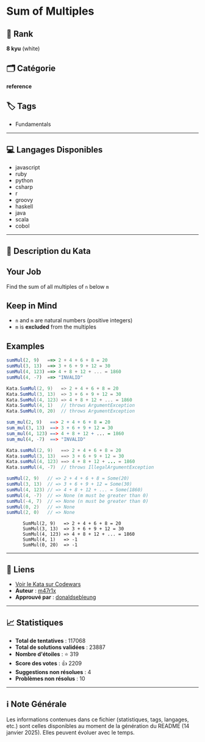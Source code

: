 # Sum of Multiples

## 🏅 Rank
**8 kyu** (white)

## 🗂️ Catégorie
**reference**

## 🏷️ Tags
- Fundamentals

---

## 💻 Langages Disponibles
- javascript
- ruby
- python
- csharp
- r
- groovy
- haskell
- java
- scala
- cobol

---

## 📜 Description du Kata

## Your Job

  Find the sum of all multiples of `n` below `m` 
  
  
## Keep in Mind

  * `n` and `m` are natural numbers (positive integers)
  * `m` is **excluded** from the multiples
  
  
## Examples

```javascript
sumMul(2, 9)   ==> 2 + 4 + 6 + 8 = 20
sumMul(3, 13)  ==> 3 + 6 + 9 + 12 = 30
sumMul(4, 123) ==> 4 + 8 + 12 + ... = 1860
sumMul(4, -7)  ==> "INVALID"
```
```csharp
Kata.SumMul(2, 9)   => 2 + 4 + 6 + 8 = 20
Kata.SumMul(3, 13)  => 3 + 6 + 9 + 12 = 30
Kata.SumMul(4, 123) => 4 + 8 + 12 + ... = 1860
Kata.SumMul(4, 1)   // throws ArgumentException
Kata.SumMul(0, 20)  // throws ArgumentException
```
```r
sum_mul(2, 9)   ==> 2 + 4 + 6 + 8 = 20
sum_mul(3, 13)  ==> 3 + 6 + 9 + 12 = 30
sum_mul(4, 123) ==> 4 + 8 + 12 + ... = 1860
sum_mul(4, -7)  ==> "INVALID"
```
```java
Kata.sumMul(2, 9)   ==> 2 + 4 + 6 + 8 = 20
Kata.sumMul(3, 13)  ==> 3 + 6 + 9 + 12 = 30
Kata.sumMul(4, 123) ==> 4 + 8 + 12 + ... = 1860
Kata.sumMul(4, -7)  // throws IllegalArgumentException
```
```scala
sumMul(2, 9)   // => 2 + 4 + 6 + 8 = Some(20)
sumMul(3, 13)  // => 3 + 6 + 9 + 12 = Some(30)
sumMul(4, 123) // => 4 + 8 + 12 + ... = Some(1860)
sumMul(4, -7)  // => None (m must be greater than 0)
sumMul(-4, 7)  // => None (n must be greater than 0)
sumMul(0, 2)   // => None
sumMul(2, 0)   // => None
```
```cobol
      SumMul(2, 9)   => 2 + 4 + 6 + 8 = 20
      SumMul(3, 13)  => 3 + 6 + 9 + 12 = 30
      SumMul(4, 123) => 4 + 8 + 12 + ... = 1860
      SumMul(4, 1)   => -1
      SumMul(0, 20)  => -1
```


---

## 🔗 Liens
- [Voir le Kata sur Codewars](https://www.codewars.com/kata/57241e0f440cd279b5000829)
- **Auteur** : [m47r1x](https://www.codewars.com/users/m47r1x)
- **Approuvé par** : [donaldsebleung](https://www.codewars.com/users/donaldsebleung)

---

## 📈 Statistiques
- **Total de tentatives** : 117068
- **Total de solutions validées** : 23887
- **Nombre d'étoiles** : ⭐ 319
- **Score des votes** : 👍 2209
- **Suggestions non résolues** : 4
- **Problèmes non résolus** : 10

---

## ℹ️ Note Générale
Les informations contenues dans ce fichier (statistiques, tags, langages, etc.) sont celles disponibles au moment de la génération du README (14 janvier 2025). Elles peuvent évoluer avec le temps.
